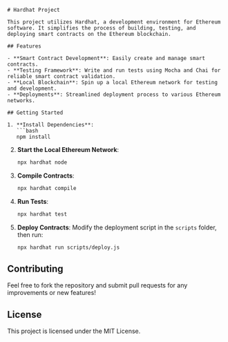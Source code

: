 ```
# Hardhat Project

This project utilizes Hardhat, a development environment for Ethereum software. It simplifies the process of building, testing, and deploying smart contracts on the Ethereum blockchain.

## Features

- **Smart Contract Development**: Easily create and manage smart contracts.
- **Testing Framework**: Write and run tests using Mocha and Chai for reliable smart contract validation.
- **Local Blockchain**: Spin up a local Ethereum network for testing and development.
- **Deployments**: Streamlined deployment process to various Ethereum networks.

## Getting Started

1. **Install Dependencies**:
   ```bash
   npm install
   ```

2. **Start the Local Ethereum Network**:
   ```bash
   npx hardhat node
   ```

3. **Compile Contracts**:
   ```bash
   npx hardhat compile
   ```

4. **Run Tests**:
   ```bash
   npx hardhat test
   ```

5. **Deploy Contracts**:
   Modify the deployment script in the `scripts` folder, then run:
   ```bash
   npx hardhat run scripts/deploy.js
   ```

## Contributing

Feel free to fork the repository and submit pull requests for any improvements or new features!

## License

This project is licensed under the MIT License.
```
